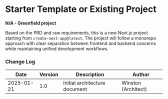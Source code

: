 # Starter Template or Existing Project

**N/A - Greenfield project**

Based on the PRD and raw requirements, this is a new Next.js project starting from `create-next-app@latest`. The project will follow a monorepo approach with clear separation between frontend and backend concerns while maintaining unified development workflows.

### Change Log

| Date | Version | Description | Author |
|------|---------|-------------|---------|
| 2025-01-21 | 1.0 | Initial architecture document | Winston (Architect) |
